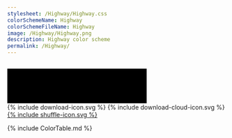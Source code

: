 ```yaml
---
stylesheet: /Highway/Highway.css
colorSchemeName: Highway
colorSchemeFileName: Highway
image: /Highway/Highway.png
description: Highway color scheme
permalink: /Highway/
---
```

<h2 style='text-align:center'>
    <a id='colorSchemeNameLink' href='#'>
        <span class='ColorSchemeFileName' />
    </a>
</h2>

<div class='centeredText'>
<!-- Generated with PSSVG 0.2.10 <https://github.com/StartAutomating/PSSVG> --> <svg viewBox="0 0 640 160" width="320" xmlns:xlink="http://www.w3.org/1999/xlink" xmlns="http://www.w3.org/2000/svg">   <rect x="0" y="0" class="ansi0-fill" width="80" height="80" />   <rect x="80" y="0" class="ansi1-fill" width="80" height="80" />   <rect x="160" y="0" class="ansi2-fill" width="80" height="80" />   <rect x="240" y="0" class="ansi3-fill" width="80" height="80" />   <rect x="320" y="0" class="ansi4-fill" width="80" height="80" />   <rect x="400" y="0" class="ansi5-fill" width="80" height="80" />   <rect x="480" y="0" class="ansi6-fill" width="80" height="80" />   <rect x="560" y="0" class="ansi7-fill" width="80" height="80" />   <rect x="0" y="79" class="ansi8-fill" width="80" height="80" />   <rect x="80" y="79" class="ansi9-fill" width="80" height="80" />   <rect x="160" y="79" class="ansi10-fill" width="80" height="80" />   <rect x="240" y="79" class="ansi11-fill" width="80" height="80" />   <rect x="320" y="79" class="ansi12-fill" width="80" height="80" />   <rect x="400" y="79" class="ansi13-fill" width="80" height="80" />   <rect x="480" y="79" class="ansi14-fill" width="80" height="80" />   <rect x="560" y="79" class="ansi15-fill" width="80" height="80" /> </svg>
</div>

<div class='centeredText'>
    <a id='downloadSchemeLink' class='padded'>
{% include download-icon.svg %}
    </a>
    <a id='cdnSchemeLink' class='padded'>
{% include download-cloud-icon.svg %}
    </a>
    <a id='feelingLucky' href="javascript:feelingLucky(document.getElementById('themeSelector'))" class='padded'>
{% include shuffle-icon.svg %}
    </a>
</div>

{% include ColorTable.md %}

